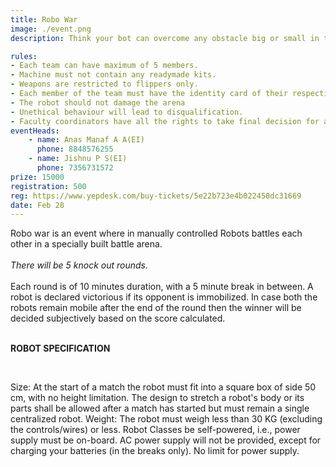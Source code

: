 ```yaml
---
title: Robo War
image: ./event.png
description: Think your bot can overcome any obstacle big or small in the shortest time possible? Then LUMIERE'20 is ready to offer you a platform for judging your skills and design in robo race.

rules: 
- Each team can have maximum of 5 members. 
- Machine must not contain any readymade kits.
- Weapons are restricted to flippers only.
- Each member of the team must have the identity card of their respective institute.
- The robot should not damage the arena
- Unethical behaviour will lead to disqualification. 
- Faculty coordinators have all the rights to take final decision for any matter during the event
eventHeads:
    - name: Anas Manaf A A(EI)
      phone: 8848576255
    - name: Jishnu P S(EI)
      phone: 7356731572
prize: 15000
registration: 500
reg: https://www.yepdesk.com/buy-tickets/5e22b723e4b022450dc31669
date: Feb 28
---
```

Robo war is an event where in manually controlled Robots battles each other in a specially built battle arena.   
<br>
*There will be 5 knock out rounds.*  <br>
<br>
Each round is of 10 minutes duration, with a 5 minute break in between. A robot is declared victorious if its opponent is immobilized. In case both the robots remain mobile after the end of 
the round then the winner will be decided subjectively based on the score calculated.<br>
<br>

**ROBOT SPECIFICATION**  

<br>

Size: At the start of a match the robot must fit into a square box of side 50 cm, with no height limitation. The design to stretch a robot's body or its parts shall be allowed after a match has started but must remain a single centralized robot. Weight: The robot must weigh less than 30 KG (excluding the controls/wires) or less. Robot Classes be self-powered, i.e., power supply must be on-board. AC power supply will not be provided, except for charging your batteries (in the breaks only). No limit for power supply.